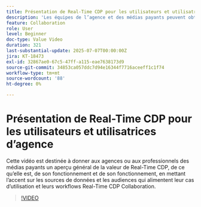 ```yaml
---
title: Présentation de Real-Time CDP pour les utilisateurs et utilisatrices de l’agence
description: 'Les équipes de l’agence et des médias payants peuvent obtenir un aperçu de Real-Time CDP : ce qu’il est, comment il fonctionne et comment les sources de données et les audiences alimentent les workflows de collaboration.'
feature: Collaboration
role: User
level: Beginner
doc-type: Value Video
duration: 321
last-substantial-update: 2025-07-07T00:00:00Z
jira: KT-18473
exl-id: 32867ae0-67c5-47ff-a115-eae7638173d9
source-git-commit: 34853ca057ddc7d94e16344f7716aceeff1c1f74
workflow-type: tm+mt
source-wordcount: '88'
ht-degree: 0%

---
```


# Présentation de Real-Time CDP pour les utilisateurs et utilisatrices d’agence

Cette vidéo est destinée à donner aux agences ou aux professionnels des médias payants un aperçu général de la valeur de Real-Time CDP, de ce qu’elle est, de son fonctionnement et de son fonctionnement, en mettant l’accent sur les sources de données et les audiences qui alimentent leur cas d’utilisation et leurs workflows Real-Time CDP Collaboration.

>[!VIDEO](https://video.tv.adobe.com/v/3464660/?learn=on&enablevpops&captions=fre_fr)
